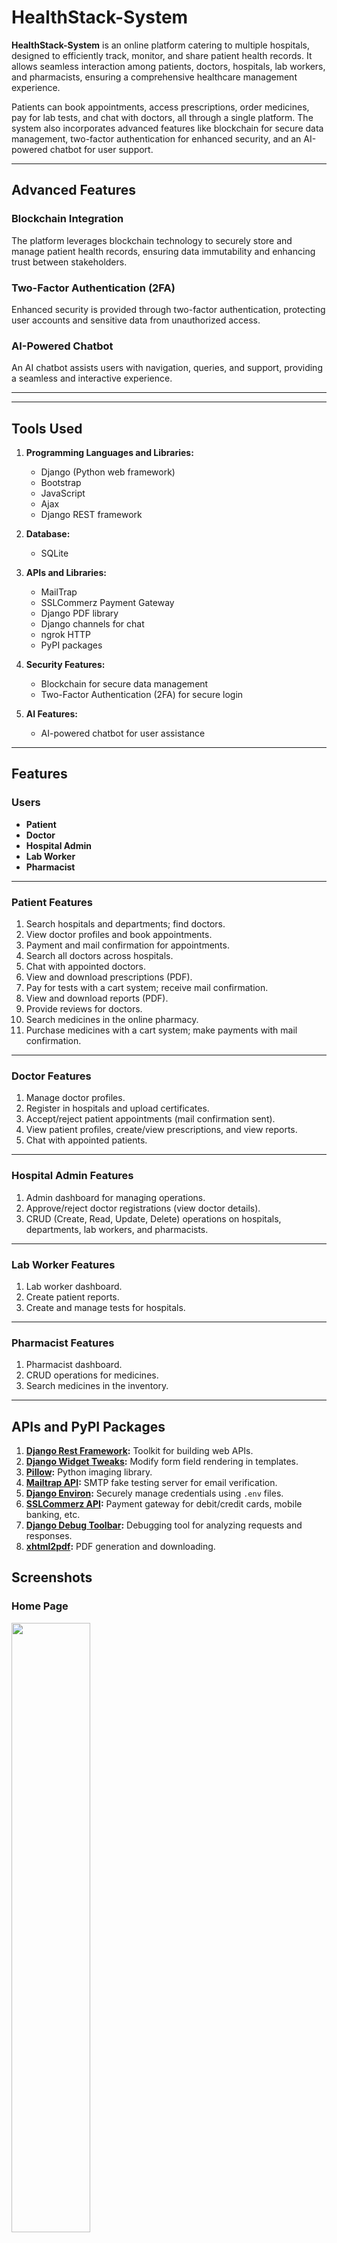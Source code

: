# HealthStack-System

**HealthStack-System** is an online platform catering to multiple hospitals, designed to efficiently track, monitor, and share patient health records. It allows seamless interaction among patients, doctors, hospitals, lab workers, and pharmacists, ensuring a comprehensive healthcare management experience. 

Patients can book appointments, access prescriptions, order medicines, pay for lab tests, and chat with doctors, all through a single platform. The system also incorporates advanced features like blockchain for secure data management, two-factor authentication for enhanced security, and an AI-powered chatbot for user support.

---

## **Advanced Features**

### **Blockchain Integration**
The platform leverages blockchain technology to securely store and manage patient health records, ensuring data immutability and enhancing trust between stakeholders.

### **Two-Factor Authentication (2FA)**
Enhanced security is provided through two-factor authentication, protecting user accounts and sensitive data from unauthorized access.

### **AI-Powered Chatbot**
An AI chatbot assists users with navigation, queries, and support, providing a seamless and interactive experience.

---

---

## **Tools Used**

1. **Programming Languages and Libraries:**
   - Django (Python web framework)
   - Bootstrap
   - JavaScript
   - Ajax
   - Django REST framework

2. **Database:**
   - SQLite

3. **APIs and Libraries:**
   - MailTrap
   - SSLCommerz Payment Gateway
   - Django PDF library
   - Django channels for chat
   - ngrok HTTP
   - PyPI packages

4. **Security Features:**
   - Blockchain for secure data management
   - Two-Factor Authentication (2FA) for secure login

5. **AI Features:**
   - AI-powered chatbot for user assistance

---

## **Features**

### **Users**
- **Patient**
- **Doctor**
- **Hospital Admin**
- **Lab Worker**
- **Pharmacist**

---

### **Patient Features**
1. Search hospitals and departments; find doctors.
2. View doctor profiles and book appointments.
3. Payment and mail confirmation for appointments.
4. Search all doctors across hospitals.
5. Chat with appointed doctors.
6. View and download prescriptions (PDF).
7. Pay for tests with a cart system; receive mail confirmation.
8. View and download reports (PDF).
9. Provide reviews for doctors.
10. Search medicines in the online pharmacy.
11. Purchase medicines with a cart system; make payments with mail confirmation.

---

### **Doctor Features**
1. Manage doctor profiles.
2. Register in hospitals and upload certificates.
3. Accept/reject patient appointments (mail confirmation sent).
4. View patient profiles, create/view prescriptions, and view reports.
5. Chat with appointed patients.

---

### **Hospital Admin Features**
1. Admin dashboard for managing operations.
2. Approve/reject doctor registrations (view doctor details).
3. CRUD (Create, Read, Update, Delete) operations on hospitals, departments, lab workers, and pharmacists.

---

### **Lab Worker Features**
1. Lab worker dashboard.
2. Create patient reports.
3. Create and manage tests for hospitals.

---

### **Pharmacist Features**
1. Pharmacist dashboard.
2. CRUD operations for medicines.
3. Search medicines in the inventory.

---

## **APIs and PyPI Packages**
1. **[Django Rest Framework](https://www.django-rest-framework.org/#installation):** Toolkit for building web APIs.
2. **[Django Widget Tweaks](https://pypi.org/project/django-widget-tweaks/):** Modify form field rendering in templates.
3. **[Pillow](https://pillow.readthedocs.io/en/stable/index.html):** Python imaging library.
4. **[Mailtrap API](https://mailtrap.io/blog/django-send-email/):** SMTP fake testing server for email verification.
5. **[Django Environ](https://django-environ.readthedocs.io/en/latest/):** Securely manage credentials using `.env` files.
6. **[SSLCommerz API](https://github.com/sslcommerz/SSLCommerz-Python):** Payment gateway for debit/credit cards, mobile banking, etc.
7. **[Django Debug Toolbar](https://django-debug-toolbar.readthedocs.io/en/latest/installation.html):** Debugging tool for analyzing requests and responses.
8. **[xhtml2pdf](https://xhtml2pdf.readthedocs.io/en/latest/usage.html):** PDF generation and downloading.


## **Screenshots**

### **Home Page**
<img src="https://user-images.githubusercontent.com/64092765/191188204-39dc320f-ec0f-4634-a8db-4735fd89cec9.png" width="50%">

### **Patient Interface**
<img src="https://user-images.githubusercontent.com/64092765/191187372-0ea1bc75-aeee-4d2a-8624-27877d213753.png" width="50%">

### **Doctor Interface**
<img src="https://user-images.githubusercontent.com/64092765/191187476-aae75261-0298-4d13-bc19-d2db8918c1f6.png" width="50%">

### **Hospital Admin Dashboard**
<img src="https://user-images.githubusercontent.com/64092765/191187604-4985a19c-c292-47a9-a21b-befd03500dae.png" width="50%">

---
